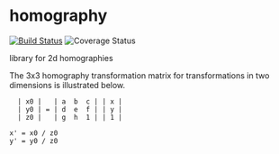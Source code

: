 homography
==========

[![Build Status](https://travis-ci.org/AmitAronovitch/homography.svg?branch=master)](https://travis-ci.org/AmitAronovitch/homography)
![Coverage Status](https://amitaronovitch.github.io/homography/coverage.svg)

library for 2d homographies

The 3x3 homography transformation matrix for transformations in two
dimensions is illustrated below.

```
  | x0 |   | a  b  c | | x |
  | y0 | = | d  e  f | | y |
  | z0 |   | g  h  1 | | 1 |

x' = x0 / z0
y' = y0 / z0
```
